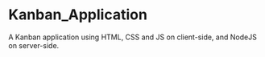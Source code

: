 # Kanban_Application
A Kanban application using HTML, CSS and JS on client-side, and NodeJS on server-side.
